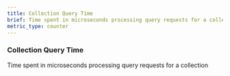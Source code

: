 ```yaml
---
title: Collection Query Time
brief: Time spent in microseconds processing query requests for a collection
metric_type: counter
---
```


### Collection Query Time

Time spent in microseconds processing query requests for a collection
